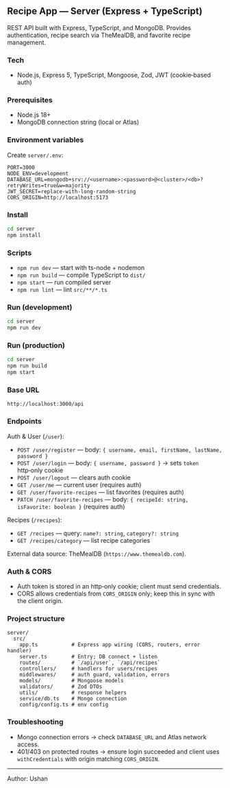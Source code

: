 ## Recipe App — Server (Express + TypeScript)

REST API built with Express, TypeScript, and MongoDB. Provides authentication, recipe search via TheMealDB, and favorite recipe management.

### Tech
- Node.js, Express 5, TypeScript, Mongoose, Zod, JWT (cookie‑based auth)

### Prerequisites
- Node.js 18+
- MongoDB connection string (local or Atlas)

### Environment variables
Create `server/.env`:
```env
PORT=3000
NODE_ENV=development
DATABASE_URL=mongodb+srv://<username>:<password>@<cluster>/<db>?retryWrites=true&w=majority
JWT_SECRET=replace-with-long-random-string
CORS_ORIGIN=http://localhost:5173
```

### Install
```bash
cd server
npm install
```

### Scripts
- `npm run dev` — start with ts-node + nodemon
- `npm run build` — compile TypeScript to `dist/`
- `npm start` — run compiled server
- `npm run lint` — lint `src/**/*.ts`

### Run (development)
```bash
cd server
npm run dev
```

### Run (production)
```bash
cd server
npm run build
npm start
```

### Base URL
```
http://localhost:3000/api
```

### Endpoints
Auth & User (`/user`):
- `POST /user/register` — body: `{ username, email, firstName, lastName, password }`
- `POST /user/login` — body: `{ username, password }` → sets `token` http‑only cookie
- `POST /user/logout` — clears auth cookie
- `GET /user/me` — current user (requires auth)
- `GET /user/favorite-recipes` — list favorites (requires auth)
- `PATCH /user/favorite-recipes` — body: `{ recipeId: string, isFavorite: boolean }` (requires auth)

Recipes (`/recipes`):
- `GET /recipes` — query: `name?: string`, `category?: string`
- `GET /recipes/category` — list recipe categories

External data source: TheMealDB (`https://www.themealdb.com`).

### Auth & CORS
- Auth token is stored in an http‑only cookie; client must send credentials.
- CORS allows credentials from `CORS_ORIGIN` only; keep this in sync with the client origin.

### Project structure
```
server/
  src/
    app.ts           # Express app wiring (CORS, routers, error handler)
    server.ts        # Entry; DB connect + listen
    routes/          # `/api/user`, `/api/recipes`
    controllers/     # handlers for users/recipes
    middlewares/     # auth guard, validation, errors
    models/          # Mongoose models
    validators/      # Zod DTOs
    utils/           # response helpers
    service/db.ts    # Mongo connection
    config/config.ts # env config
```

### Troubleshooting
- Mongo connection errors → check `DATABASE_URL` and Atlas network access.
- 401/403 on protected routes → ensure login succeeded and client uses `withCredentials` with origin matching `CORS_ORIGIN`.

---
Author: Ushan


